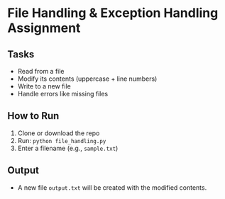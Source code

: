 # File Handling & Exception Handling Assignment

## Tasks
- Read from a file
- Modify its contents (uppercase + line numbers)
- Write to a new file
- Handle errors like missing files

## How to Run
1. Clone or download the repo
2. Run: `python file_handling.py`
3. Enter a filename (e.g., `sample.txt`)

## Output
- A new file `output.txt` will be created with the modified contents.
